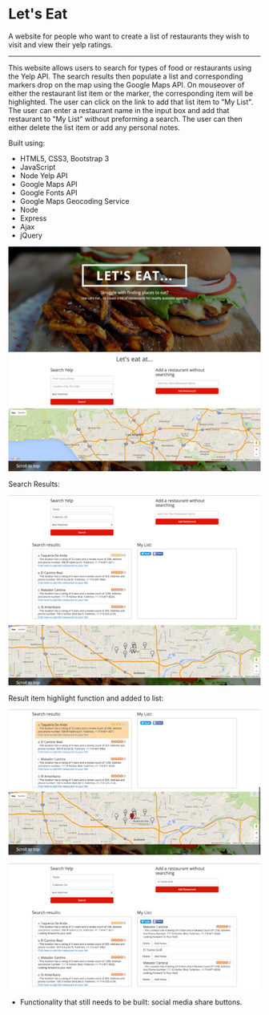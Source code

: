 <h1>Let's Eat</h1>

A website for people who want to create a list of restaurants they wish to visit and view their yelp ratings.

<hr>

This website allows users to search for types of food or restaurants using the Yelp API. The search results then populate a list and corresponding markers drop on the map using the Google Maps API. On mouseover of either the restaurant list item or the marker, the corresponding item will be highlighted. The user can click on the link to add that list item to "My List". The user can enter a restaurant name in the input box and add that restaurant to "My List" without preforming a search. The user can then either delete the list item or add any personal notes. 

Built using:
  - HTML5, CSS3, Bootstrap 3 
  - JavaScript
  - Node Yelp API
  - Google Maps API
  - Google Fonts API 
  - Google Maps Geocoding Service 
  - Node 
  - Express
  - Ajax
  - jQuery

![home](https://github.com/Nataliamodiano/restaurants/blob/master/images/final-screenshots/home.jpg?raw=true)

Search Results:

![search](https://github.com/Nataliamodiano/restaurants/blob/master/images/final-screenshots/search.jpg?raw=true)

Result item highlight function and added to list:

![highlight](https://github.com/Nataliamodiano/restaurants/blob/master/images/final-screenshots/highlight.png?raw=true)

![list](https://github.com/Nataliamodiano/restaurants/blob/master/images/final-screenshots/manual-add.png?raw=true)

- Functionality that still needs to be built: social media share buttons. 